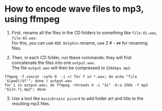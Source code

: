# How to encode wave files to mp3, using ffmpeg

1. First, rename all the files in the CD folders to something like `file-01.wav`, `file-02.wav`.  
For this, you can use `KDE Dolphin` rename, use 2 # - `##` for renaming files.

2. Then, in each CD folder, run tbese commands: they will first concatenate the files into one `output.wav`.  
The file `output.wav` will then be compressed to `256kbps mp3`.

```
ffmpeg -f concat -safe 0  -i <( for f in *.wav; do echo "file '$(pwd)/$f'"; done ) output.wav  
for i in output.wav; do ffmpeg -threads 4 -i "$i" -b:a 256k -f mp3 "${i%.*}.mp3"; done  
```
3. Use a tool like `musicbrainz picard` to add folder art and title to the resulting mp3 files.

